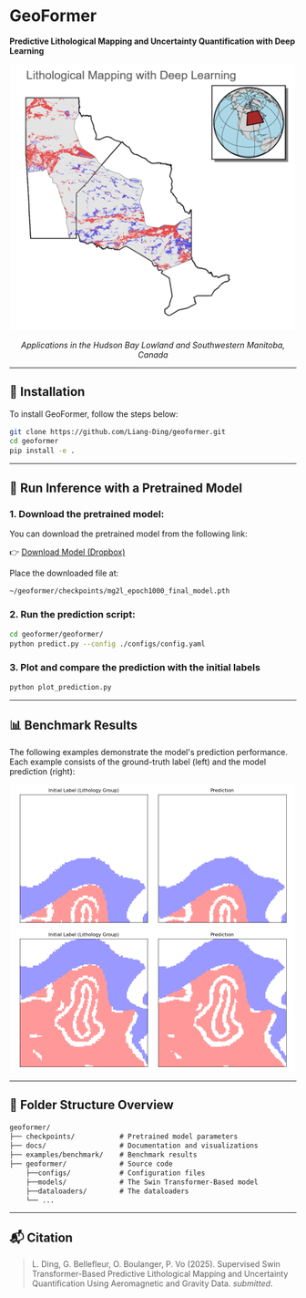 # GeoFormer

**Predictive Lithological Mapping and Uncertainty Quantification with Deep Learning**

<p align="center">
  <img src="docs/figs/mapping.gif" alt="Lithological Mapping" width="500"/>
</p>

<p align="center"><em>Applications in the Hudson Bay Lowland and Southwestern Manitoba, Canada</em></p>

---

## 🔧 Installation

To install GeoFormer, follow the steps below:

```bash
git clone https://github.com/Liang-Ding/geoformer.git
cd geoformer
pip install -e .
```

---

## 🚀 Run Inference with a Pretrained Model

### 1. Download the pretrained model:

You can download the pretrained model from the following link:

👉 [Download Model (Dropbox)](https://www.dropbox.com/scl/fi/o0yedehap1190apyvavfl/mg2l_epoch1000_final_model.pth?rlkey=qowb382w9wa4kkqtgayohac46&st=ypzd405y&dl=0)

Place the downloaded file at:

```bash
~/geoformer/checkpoints/mg2l_epoch1000_final_model.pth
```

### 2. Run the prediction script:

```bash
cd geoformer/geoformer/
python predict.py --config ./configs/config.yaml
```

### 3. Plot and compare the prediction with the initial labels

```bash
python plot_prediction.py
```

---

## 📊 Benchmark Results

The following examples demonstrate the model's prediction performance.  
Each example consists of the ground-truth label (left) and the model prediction (right):

<div align="center">
  <img src="examples/benchmark/Figure_1.png" alt="Benchmark Example 1" width="500"/>
</div>

<div align="center">
  <img src="examples/benchmark/Figure_2.png" alt="Benchmark Example 2" width="500"/>
</div>

---

## 📁 Folder Structure Overview

```plaintext
geoformer/
├── checkpoints/           # Pretrained model parameters
├── docs/                  # Documentation and visualizations
├── examples/benchmark/    # Benchmark results
├── geoformer/             # Source code
    ├──configs/            # Configuration files
    ├──models/             # The Swin Transformer-Based model
    ├──dataloaders/        # The dataloaders
    └── ...
```

---

## 📬 Citation
> L. Ding, G. Bellefleur, O. Boulanger, P. Vo (2025). Supervised Swin Transformer-Based Predictive Lithological Mapping 
> and Uncertainty Quantification Using Aeromagnetic and Gravity Data.  _submitted_. 
